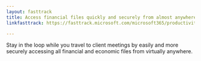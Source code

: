 ```yaml
---
layout: fasttrack
title: Access financial files quickly and securely from almost anywhere
linkfasttrack: https://fasttrack.microsoft.com/microsoft365/productivitylibrary/Access-financial-files-quickly-and-securely-from-almost-anywhere 

---
```

Stay in the loop while you travel to client meetings by easily and more securely accessing all financial and economic files from virtually anywhere.
